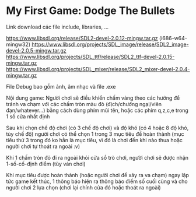 # My First Game: Dodge The Bullets

Link download các file include, libraries, ...

https://www.libsdl.org/release/SDL2-devel-2.0.12-mingw.tar.gz (i686-w64-mingw32)
https://www.libsdl.org/projects/SDL_image/release/SDL2_image-devel-2.0.5-mingw.tar.gz
https://www.libsdl.org/projects/SDL_ttf/release/SDL2_ttf-devel-2.0.15-mingw.tar.gz
https://www.libsdl.org/projects/SDL_mixer/release/SDL2_mixer-devel-2.0.4-mingw.tar.gz

File Debug bao gồm ảnh, âm nhạc và file .exe

Nội dung game: Người chơi sẽ điều khiển chấm vàng theo các hướng để tránh va chạm với các chấm tròn màu đỏ (địch/chướng ngại/viên đạn/whatever...) bằng cách dùng phím mũi tên, hoặc các phím q,z,c,e trong 1 số cửa nhất định

Sau khi chọn chế độ chơi (có 3 chế độ chơi) và độ khó (có 4 hoặc 8 độ khó, tùy chế độ) người chơi có thể chọn 1 trong 3 mục tiêu để hoàn thành (mục tiêu thứ 3 trong đó ko hẳn là mục tiêu, vì đó là chơi đến khi nào thua hoặc người chơi tự thoát ra ngoài :v)

Khi 1 chấm tròn đỏ đi ra ngoài khỏi cửa sổ trò chơi, người chơi sẽ được nhận 1-số-cố-định điểm (tùy ván chơi)

Khi mục tiêu được hoàn thành (hoặc người chơi để xảy ra va chạm) ngay lập tức game kết thúc, 1 thông báo hiện ra thông báo điểm số cuối cùng và cho người chơi 2 lựa chọn (chơi lại chính cửa đó hoặc thoát ra ngoài)


